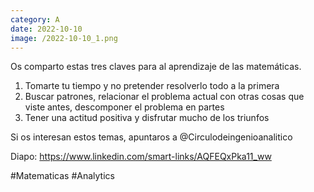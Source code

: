 ```yaml
--- 
category: A 
date: 2022-10-10 
image: /2022-10-10_1.png 
--- 
```


Os comparto estas tres claves para al aprendizaje de las matemáticas.

1) Tomarte tu tiempo y no pretender resolverlo todo a la primera
2) Buscar patrones, relacionar el problema actual con otras cosas que viste antes, descomponer el problema en partes
3) Tener una actitud positiva y disfrutar mucho de los triunfos

Si os interesan estos temas, apuntaros a @Circulodeingenioanalitico

Diapo: https://www.linkedin.com/smart-links/AQFEQxPka11_ww

#Matematicas #Analytics
